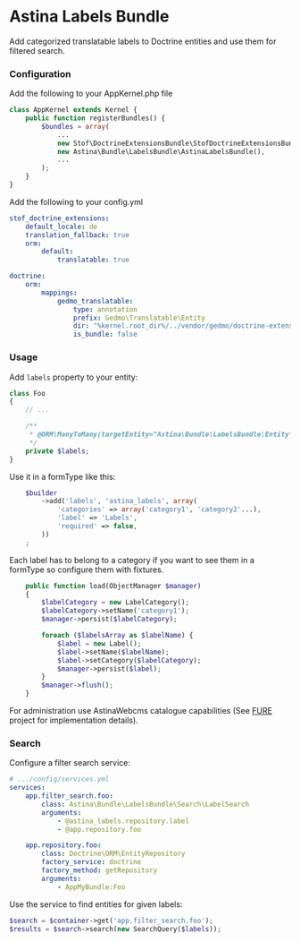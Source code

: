 Astina Labels Bundle
====================

Add categorized translatable labels to Doctrine entities and use them for filtered search.

### Configuration

Add the following to your AppKernel.php file

```php
class AppKernel extends Kernel {
    public function registerBundles() {
        $bundles = array(
            ...
            new Stof\DoctrineExtensionsBundle\StofDoctrineExtensionsBundle(),
            new Astina\Bundle\LabelsBundle\AstinaLabelsBundle(),
            ...
        );
    }
}
```

Add the following to your config.yml

```yaml
stof_doctrine_extensions:
    default_locale: de
    translation_fallback: true
    orm:
        default:
            translatable: true

doctrine:
    orm:
        mappings:
            gedmo_translatable:
                type: annotation
                prefix: Gedmo\Translatable\Entity
                dir: "%kernel.root_dir%/../vendor/gedmo/doctrine-extensions/lib/Gedmo/Translatable/Entity"
                is_bundle: false
```

### Usage

Add `labels` property to your entity:

```php
class Foo
{
    // ...

    /**
     * @ORM\ManyToMany(targetEntity="Astina\Bundle\LabelsBundle\Entity\Label")
     */
    private $labels;
}
```

Use it in a formType like this:

```php
    $builder
        ->add('labels', 'astina_labels', array(
            'categories' => array('category1', 'category2'...),
            'label' => 'Labels',
            'required' => false,
        ))
    ;
```

Each label has to belong to a category if you want to see them in a formType so configure them with fixtures.

```php
    public function load(ObjectManager $manager)
    {
        $labelCategory = new LabelCategory();
        $labelCategory->setName('category1');
        $manager->persist($labelCategory);

        foreach ($labelsArray as $labelName) {
            $label = new Label();
            $label->setName($labelName);
            $label->setCategory($labelCategory);
            $manager->persist($label);
        }
        $manager->flush();
    }
```

For administration use AstinaWebcms catalogue capabilities (See [FURE](https://github.com/astina/fure) project for implementation details).

### Search

Configure a filter search service:

```yaml
# .../config/services.yml
services:
    app.filter_search.foo:
        class: Astina\Bundle\LabelsBundle\Search\LabelSearch
        arguments:
            - @astina_labels.repository.label
            - @app.repository.foo

    app.repository.foo:
        class: Doctrine\ORM\EntityRepository
        factory_service: doctrine
        factory_method: getRepository
        arguments:
            - AppMyBundle:Foo
```

Use the service to find entities for given labels:

```php
$search = $container->get('app.filter_search.foo');
$results = $search->search(new SearchQuery($labels));
```